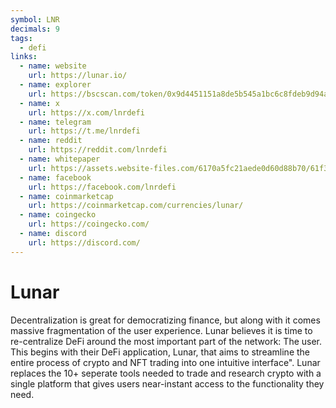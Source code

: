 ```yaml
---
symbol: LNR
decimals: 9
tags:
  - defi
links:
  - name: website
    url: https://lunar.io/
  - name: explorer
    url: https://bscscan.com/token/0x9d4451151a8de5b545a1bc6c8fdeb9d94a2868e1
  - name: x
    url: https://x.com/lnrdefi
  - name: telegram
    url: https://t.me/lnrdefi
  - name: reddit
    url: https://reddit.com/lnrdefi
  - name: whitepaper
    url: https://assets.website-files.com/6170a5fc21aede0d60d88b70/61f3531f8911db1a407c9fc5_LunarWhitepaperV1.2.pdf
  - name: facebook
    url: https://facebook.com/lnrdefi
  - name: coinmarketcap
    url: https://coinmarketcap.com/currencies/lunar/
  - name: coingecko
    url: https://coingecko.com/
  - name: discord
    url: https://discord.com/
---
```


# Lunar

Decentralization is great for democratizing finance, but along with it comes massive fragmentation of the user experience. Lunar believes it is time to re-centralize DeFi around the most important part of the network: The user. This begins with their DeFi application, Lunar, that aims to streamline the entire process of crypto and NFT trading into one intuitive interface". Lunar replaces the 10+ seperate tools needed to trade and research crypto with a single platform that gives users near-instant access to the functionality they need.
